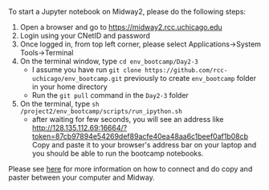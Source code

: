 To start a Jupyter notebook on Midway2, please do the following steps:
1. Open a browser and go to https://midway2.rcc.uchicago.edu
2. Login using your CNetID and password
3. Once logged in, from top left corner, please select Applications->System Tools->Terminal
4. On the terminal window, type `cd env_bootcamp/Day2-3`
     * I assume you have run `git clone https://github.com/rcc-uchicago/env_bootcamp.git` previously to 
  create `env_bootcamp` folder in your home directory
     * Run the `git pull` command in the `Day2-3` folder
5. On the terminal, type `sh /project2/env_bootcamp/scripts/run_ipython.sh`
     * after waiting for few seconds, you will see an address like 
  http://128.135.112.69:16664/?token=87cb97894e54269def89acfe40ea48aa6c1beef0af1b08cb Copy and paste it to your browser's
  address bar on your laptop and you should be able to run the bootcamp notebooks.
  
  Please see [here](https://rcc.uchicago.edu/docs/connecting/index.html#connecting-with-thinlinc) for more information 
  on how to connect and do copy and paster between your computer and Midway.
